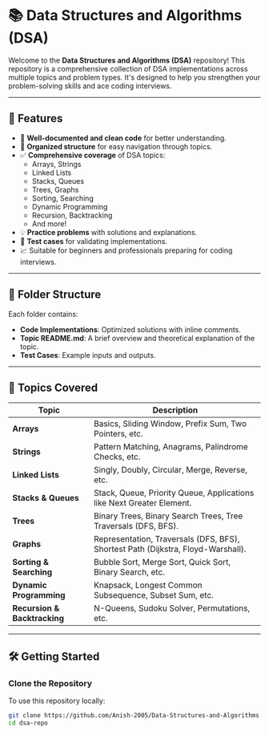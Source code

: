 # 📚 Data Structures and Algorithms (DSA)

Welcome to the **Data Structures and Algorithms (DSA)** repository! This repository is a comprehensive collection of DSA implementations across multiple topics and problem types. It's designed to help you strengthen your problem-solving skills and ace coding interviews.

---

## 🚀 Features

- 🌟 **Well-documented and clean code** for better understanding.
- 📂 **Organized structure** for easy navigation through topics.
- ✅ **Comprehensive coverage** of DSA topics:
  - Arrays, Strings
  - Linked Lists
  - Stacks, Queues
  - Trees, Graphs
  - Sorting, Searching
  - Dynamic Programming
  - Recursion, Backtracking
  - And more!
- 💡 **Practice problems** with solutions and explanations.
- 🧪 **Test cases** for validating implementations.
- 📈 Suitable for beginners and professionals preparing for coding interviews.

---

## 📂 Folder Structure

Each folder contains:
- **Code Implementations**: Optimized solutions with inline comments.
- **Topic README.md**: A brief overview and theoretical explanation of the topic.
- **Test Cases**: Example inputs and outputs.

---

## 🌟 Topics Covered

| **Topic**               | **Description**                                                                 |
|--------------------------|---------------------------------------------------------------------------------|
| **Arrays**               | Basics, Sliding Window, Prefix Sum, Two Pointers, etc.                         |
| **Strings**              | Pattern Matching, Anagrams, Palindrome Checks, etc.                           |
| **Linked Lists**         | Singly, Doubly, Circular, Merge, Reverse, etc.                                 |
| **Stacks & Queues**      | Stack, Queue, Priority Queue, Applications like Next Greater Element.          |
| **Trees**                | Binary Trees, Binary Search Trees, Tree Traversals (DFS, BFS).                 |
| **Graphs**               | Representation, Traversals (DFS, BFS), Shortest Path (Dijkstra, Floyd-Warshall).|
| **Sorting & Searching**  | Bubble Sort, Merge Sort, Quick Sort, Binary Search, etc.                       |
| **Dynamic Programming**  | Knapsack, Longest Common Subsequence, Subset Sum, etc.                         |
| **Recursion & Backtracking** | N-Queens, Sudoku Solver, Permutations, etc.                                |

---

## 🛠️ Getting Started

### Clone the Repository
To use this repository locally:
```bash
git clone https://github.com/Anish-2005/Data-Structures-and-Algorithms.git
cd dsa-repo

